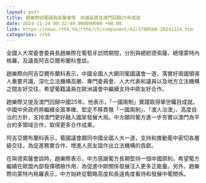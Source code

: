 ```yaml
---
layout: post
title: 趙樂際訪葡國與高層會唔　向議長提及澳門回歸25年成就
date: 2024-11-24 00:32:49.000000000 +08:00
link: https://news.rthk.hk/rthk/ch/component/k2/1780568-20241124.htm
categories: rthk
---
```


全國人大常委會委員長趙樂際在葡萄牙訪問期間，分別與總統德索薩、總理蒙特內格羅，及議長阿吉亞爾布蘭科會談。

趙樂際向阿吉亞爾布蘭科表示，中國全國人大願同葡國議會一道，落實好兩國領導人重要共識，深化立法機構高層、專門委員會、人大代表和議員以及地方立法機構之間友好交往，希望葡籍議員在歐洲議會中繼續支持中歐友好合作。

趙樂際又提及澳門回歸中國25年。他表示，「一國兩制」實踐取得舉世矚目成就。中國中央政府將繼續全面準確、堅定不移貫徹「一國兩制」、「澳人治澳」、高度自治的方針，支持澳門更好融入國家發展大局。中方願同葡方進一步夯實以澳門為平台的多領域合作，取得更多合作成果。

阿吉亞爾布蘭科表示，葡國議會願同中國全國人大一道，支持和推動葡中密切各層級交往，為促進務實合作、增進人民友誼作出立法機構的貢獻。

在與德索薩會談時，趙樂際表示，中方感謝葡方長期堅持一個中國原則，希望葡方繼續在歐盟內部發揮積極作用，為促進中歐關係發展注入更多正能量。另外，趙樂際向蒙特內格羅表示，中方始終從戰略高度和長遠角度看待和發展中葡關係。
